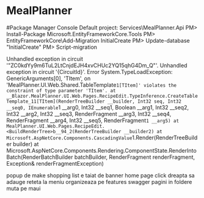 # MealPlanner

#Package Manager Console
Default project: Services\MealPlanner.Api
PM> Install-Package Microsoft.EntityFrameworkCore.Tools
PM> EntityFrameworkCore\Add-Migration InitialCreate
PM> Update-database "InitialCreate"
PM> Script-migration




Unhandled exception in circuit '"ZC0kdYy9m6TuL2LtCnjdEJH4xvCHUc2YQ15qhG4Dm_Q"'.	Unhandled exception in circuit '{CircuitId}'.	Error	System.TypeLoadException: GenericArguments[0], 'TItem', on 'MealPlanner.UI.Web.Shared.TableTemplate`1[TItem]' violates the constraint of type parameter 'TItem'. at __Blazor.MealPlanner.UI.Web.Pages.RecipeEdit.TypeInference.CreateTableTemplate_11[TItem](RenderTreeBuilder __builder, Int32 seq, Int32 __seq0, IEnumerable`1 __arg0, Int32 __seq1, Boolean __arg1, Int32 __seq2, Int32 __arg2, Int32 __seq3, RenderFragment __arg3, Int32 __seq4, RenderFragment __arg4, Int32 __seq5, RenderFragment`1 __arg5) at MealPlanner.UI.Web.Pages.RecipeEdit.<BuildRenderTree>b__94_2(RenderTreeBuilder __builder2) at Microsoft.AspNetCore.Components.CascadingValue`1.Render(RenderTreeBuilder builder) at Microsoft.AspNetCore.Components.Rendering.ComponentState.RenderIntoBatch(RenderBatchBuilder batchBuilder, RenderFragment renderFragment, Exception& renderFragmentException)




popup de make shopping list e taiat de banner
home page
click dreapta sa adauge reteta la meniu
organizeaza pe features
swagger
pagini in foldere
muta pe maui
